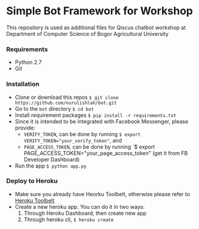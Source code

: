 # Simple Bot Framework for Workshop

This repository is used as additional files for Qiscus chatbot workshop at Department of Computer Science of Bogor Agricultural University

### Requirements

- Python 2.7
- Git

### Installation

- Clone or download this repos `$ git clone https://github.com/nurulishlah/bot.git`
- Go to the `bot` directory `$ cd bot`
- Install requirement packages `$ pip install -r requirements.txt`
- Since it is intended to be integrated with Facebook Messenger, please provide:
    - `VERIFY_TOKEN`, can be done by running `$ export VERIFY_TOKEN="your_verify_token"`, and
    - `PAGE_ACCESS_TOKEN`, can be done by running `$ export PAGE_ACCESS_TOKEN="your_page_access_token" (get it from FB Developer Dashboard)
- Run the app `$ python app.py`

### Deploy to Heroku

- Make sure you already have Heorku Toolbelt, otherwise please refer to [Heroku Toolbelt](https://devcenter.heroku.com/articles/heroku-cli)
- Create a new heroku app. You can do it in two ways:
    1. Through Heroku Dashboard, then create new app
    2. Through heroku cli, `$ heroku create`
